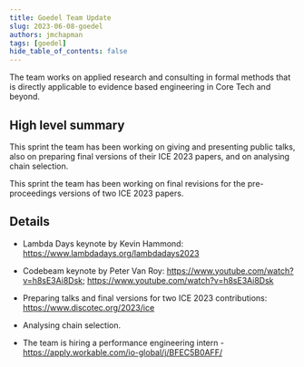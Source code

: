 ```yaml
---
title: Goedel Team Update
slug: 2023-06-08-goedel
authors: jmchapman
tags: [goedel]
hide_table_of_contents: false
---
```


The team works on applied research and consulting in formal methods
that is directly applicable to evidence based engineering in Core Tech
and beyond.

## High level summary

This sprint the team has been working on giving and presenting public
talks, also on preparing final versions of their ICE 2023 papers, and
on analysing chain selection.

This sprint the team has been working on final revisions for the
pre-proceedings versions of two ICE 2023 papers.

## Details

* Lambda Days keynote by Kevin Hammond:
  https://www.lambdadays.org/lambdadays2023

* Codebeam keynote by Peter Van Roy: https://www.youtube.com/watch?v=h8sE3Ai8Dsk; https://www.youtube.com/watch?v=h8sE3Ai8Dsk

* Preparing talks and final versions for two ICE 2023 contributions:
  https://www.discotec.org/2023/ice

* Analysing chain selection.

* The team is hiring a performance engineering intern - https://apply.workable.com/io-global/j/BFEC5B0AFF/
